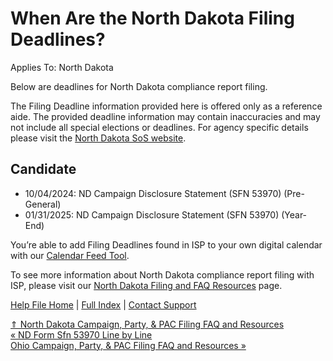  When Are the North Dakota Filing Deadlines?
==========

Applies To: North Dakota

Below are deadlines for North Dakota compliance report filing.

The Filing Deadline information provided here is offered only as a reference aide. The provided deadline information may contain inaccuracies and may not include all special elections or deadlines. For agency specific details please visit the [North Dakota SoS website](https://vip.sos.nd.gov/PortalListDetails.aspx?ptlhPKID=109&ptlPKID=2#content-start).

Candidate
----------

* 10/04/2024: ND Campaign Disclosure Statement (SFN 53970) (Pre-General)
* 01/31/2025: ND Campaign Disclosure Statement (SFN 53970) (Year-End)

You’re able to add Filing Deadlines found in ISP to your own digital calendar with our [Calendar Feed Tool](https://ispolitical.com/Calendar-Feeds/).

To see more information about North Dakota compliance report filing with ISP, please visit our [North Dakota Filing and FAQ Resources](https://ispolitical.com/North-Dakota-Campaign-Party-PAC-Filing-FAQ-and-Resources/) page.

[Help File Home](/help/) | [Full Index](/Help-File-Directory/) | [Contact Support](mailto:support@ISPolitical.com)

[⇑ North Dakota Campaign, Party, & PAC Filing FAQ and Resources](/North-Dakota-Campaign-Party-PAC-Filing-FAQ-and-Resources)  
[« ND Form Sfn 53970 Line by Line](/ND-Form-Sfn-5397-Line-by-Line)  
[Ohio Campaign, Party, & PAC Filing FAQ and Resources »](/Ohio-Campaign-Party-PAC-Filing-FAQ-and-Resources)